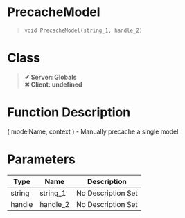 # PrecacheModel
> `void PrecacheModel(string_1, handle_2)`
# Class
> __✔ Server: Globals__  
> __✖ Client: undefined__  
# Function Description
( modelName, context ) - Manually precache a single model
# Parameters
Type|Name|Description
--|--|--
string|string_1|No Description Set
handle|handle_2|No Description Set
